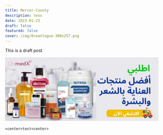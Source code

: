 ```yaml
---
title: Mercer-County
description: texx
date: 2023-01-23
draft: false
featured: false
cover: /img/Oceanlogoa-300x257.png
---
```

This is a draft post

![](/public/img/bg_five.png)

```
<center>test<center>
```